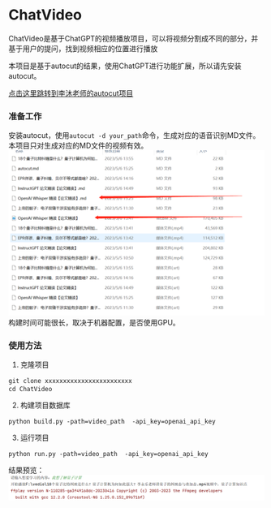 # ChatVideo



ChatVideo是基于ChatGPT的视频播放项目，可以将视频分割成不同的部分，并基于用户的提问，找到视频相应的位置进行播放


本项目是基于autocut的结果，使用ChatGPT进行功能扩展，所以请先安装autocut。


[点击这里跳转到李沐老师的autocut项目](https://github.com/mli/autocut)


### 准备工作

安装autocut，使用```autocut -d your_path```命令，生成对应的语音识别MD文件。本项目只对生成对应的MD文件的视频有效。
![img_1.png](data/img_1.png)
构建时间可能很长，取决于机器配置，是否使用GPU。

### 使用方法
1. 克隆项目
```
git clone xxxxxxxxxxxxxxxxxxxxxxxx
cd ChatVideo
```

2. 构建项目数据库

```
python build.py -path=video_path  -api_key=openai_api_key
```



3. 运行项目
```
python run.py -path=video_path  -api_key=openai_api_key
```

结果预览：
![img.png](data/img.png)